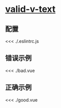 # [valid-v-text](https://eslint.vuejs.org/rules/valid-v-text.html)

## 配置

<<< ./.eslintrc.js

## 错误示例

<<< ./bad.vue

## 正确示例

<<< ./good.vue
